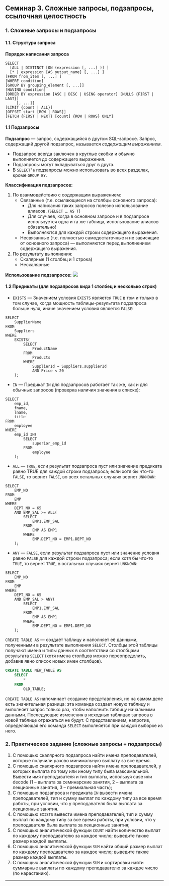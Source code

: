 ## Семинар 3. Сложные запросы, подзапросы, ссылочная целостность

### 1. Сложные запросы и подзапросы

#### 1.1. Структура запроса

**Порядок написания запроса**

```postgresql
SELECT
  [ALL | DISTINCT [ON (expression [, ...] )] ]
  [* | expression [AS output_name] [, ...] ]
[FROM from_item [, ...] ]
[WHERE condition]
[GROUP BY grouping_element [, ...]]
[HAVING condition]
[ORDER BY expression [ASC | DESC | USING operator] [NULLS {FIRST | LAST}]
     [, ...]]
[LIMIT {count | ALL}]
[OFFSET start [ROW | ROWS]]
[FETCH {FIRST | NEXT} [count] {ROW | ROWS} ONLY]
```

#### 1.1 Подзапросы

**Подзапрос** — запрос, содержащийся в другом SQL-запросе. Запрос, содержащий другой подзапрос, называется *содержащим выражением*.

* Подзапрос всегда заключен в круглые скобки и обычно выполняется до содержащего выражения.
* Подзапросы могут вкладываться друг в друга.
* В `SELECT’e` подзапросы можно использовать во всех разделах, кроме `GROUP BY`.

**Классификация подзапросов:**
1. По взаимодействию с содержащим выражением:
    * Связанные (т.е. ссылающиеся на столбцы основного запроса):
        * Для написания таких запросов полезно использование алиасов. (`SELECT … AS T`)
        * Для случаев, когда в основном запросе и в подзапросе используется одна и та же таблица, использование алиасов обязательно!
        * Выполняются для каждой строки содержащего выражения.
    * Несвязанные (т.е. полностью самодостаточные и не зависящие от основного запроса) — выполняются перед выполнением содержащего выражения.
2. По результату выполнения:
    * Скалярные (1 столбец и 1 строка)
    * Нескалярные

**Использование подзапросов:**
![](images/img_10.png)

#### 1.2 Предикаты (для подзапросов вида 1 столбец и несколько строк)

* `EXISTS` — Значением условия `EXISTS` является `TRUE` в том и только в том случае, когда мощность таблицы-результата подзапроса больше нуля, иначе значением условия является `FALSE`:
```postgresql
SELECT 
    SupplierName
FROM 
    Suppliers
WHERE 
    EXISTS(
        SELECT 
            ProductName
        FROM 
            Products
        WHERE 
            SupplierId = Suppliers.supplierId
            AND Price < 20
    );
```

* `IN` — Предикат `IN` для подзапросов работает так же, как и для обычных запросов (проверка наличия значения в списке):
```postgresql
SELECT 
    emp_id, 
    fname, 
    lname, 
    title
FROM 
    employee
WHERE 
    emp_id IN(
        SELECT 
            superior_emp_id
        FROM 
            employee
    );
```

* `ALL` — `TRUE`, если результат подзапроса пуст или значение предиката равно TRUE для каждой строки подзапроса; если хотя бы что-то `FALSE`, то вернет `FALSE`, во всех остальных случаях вернет `UNKNOWN`:
```postgresql
SELECT 
    EMP_NO
FROM 
    EMP
WHERE 
    DEPT_NO = 65
    AND EMP_SAL >= ALL(
        SELECT 
            EMP1.EMP_SAL
        FROM 
            EMP AS EMP1
        WHERE 
            EMP.DEPT_NO = EMP1.DEPT_NO
    );
```

* `ANY` — `FALSE`, если результат подзапроса пуст или значение условия равно `FALSE` для каждой строки подзапроса; если хотя бы что-то `TRUE`, то вернет `TRUE`, в остальных случаях вернет `UNKNOWN`:
```postgresql
SELECT 
    EMP_NO
FROM 
    EMP
WHERE 
    DEPT_NO = 65
    AND EMP_SAL > ANY(
        SELECT 
            EMP1.EMP_SAL
        FROM 
            EMP AS EMP1
        WHERE 
            EMP.DEPT_NO = EMP1.DEPT_NO
    );
```

`CREATE TABLE AS` — создаёт таблицу и наполняет её данными, полученными в результате выполнения `SELECT`. Столбцы этой таблицы получают имена и типы данных в соответствии со столбцами результата `SELECT` (хотя имена столбцов можно переопределить, добавив явно список новых имен столбцов).

```sql
CREATE TABLE NEW_TABLE AS
    SELECT 
        *
    FROM 
        OLD_TABLE;
```

`CREATE TABLE AS` напоминает создание представления, но на самом деле есть значительная разница: эта команда создает новую таблицу и выполняет запрос только раз, чтобы наполнить таблицу начальными данными. Последующие изменения в исходных таблицах запроса в новой таблице отражаться не будут. С представлением, напротив, определяющая его команда `SELECT` выполняется при каждой выборке из него.


### 2. Практическое задание (сложные запросы + подзапросы)

1. С помощью скалярного подзапроса найти имена преподавателей, которые получили разово минимальную выплату за все время.
2. С помощью скалярного подзапроса найти имена преподавателей, у которых выплата по тому или иному типу была максимальной. Вывести имя преподавателя и тип выплаты, используя case или decode (1 – выплата за семинарские занятия, 2 – выплата за лекционные занятия, 3 – премиальная часть);
3. С помощью подзапроса и предиката `IN` вывести имена преподавателей, тип и сумму выплат по каждому типу за все время работы, при
   условии, что у преподавателя была выплата за лекционные занятия.
4. С помощью `EXISTS` вывести имена преподавателей, тип и сумму выплат по каждому типу за все время работы, при условии, что у
   преподавателя была выплата за лекционные занятия;
5. С помощью аналитической функции `COUNT` найти количество выплат по каждому преподавателю за каждое число; выведите также размер каждой выплаты.
6. С помощью аналитической функции `SUM` найти общий размер выплат по каждому преподавателю за каждое число; выведите также размер каждой выплаты.
7. С помощью аналитической функции `SUM` и сортировки найти суммарные выплаты по каждому преподавателю за каждое число (по нарастанию).

---

